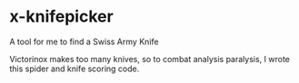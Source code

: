 x-knifepicker
=============

A tool for me to find a Swiss Army Knife

Victorinox makes too many knives, so to combat analysis paralysis, I
wrote this spider and knife scoring code.

